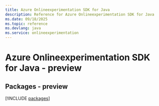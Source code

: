 ```yaml
---
title: Azure Onlineexperimentation SDK for Java
description: Reference for Azure Onlineexperimentation SDK for Java
ms.date: 09/18/2025
ms.topic: reference
ms.devlang: java
ms.service: onlineexperimentation
---
```

# Azure Onlineexperimentation SDK for Java - preview
## Packages - preview
[!INCLUDE [packages](onlineexperimentation-index.md)]